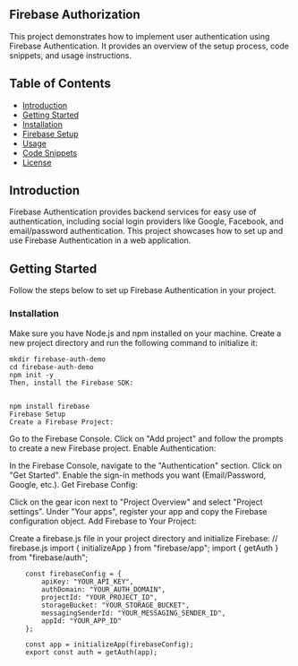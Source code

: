 
## Firebase Authorization

This project demonstrates how to implement user authentication using Firebase Authentication. It provides an overview of the setup process, code snippets, and usage instructions.

## Table of Contents

- [Introduction](#introduction)
- [Getting Started](#getting-started)
- [Installation](#installation)
- [Firebase Setup](#firebase-setup)
- [Usage](#usage)
- [Code Snippets](#code-snippets)
- [License](#license)

## Introduction

Firebase Authentication provides backend services for easy use of authentication, including social login providers like Google, Facebook, and email/password authentication. This project showcases how to set up and use Firebase Authentication in a web application.

## Getting Started

Follow the steps below to set up Firebase Authentication in your project.

### Installation

Make sure you have Node.js and npm installed on your machine. Create a new project directory and run the following command to initialize it:


    mkdir firebase-auth-demo
    cd firebase-auth-demo
    npm init -y
    Then, install the Firebase SDK:
    
    
    npm install firebase
    Firebase Setup
    Create a Firebase Project:

Go to the Firebase Console.
Click on "Add project" and follow the prompts to create a new Firebase project.
Enable Authentication:

In the Firebase Console, navigate to the "Authentication" section.
Click on "Get Started".
Enable the sign-in methods you want (Email/Password, Google, etc.).
Get Firebase Config:

Click on the gear icon next to "Project Overview" and select "Project settings".
Under "Your apps", register your app and copy the Firebase configuration object.
Add Firebase to Your Project:

Create a firebase.js file in your project directory and initialize Firebase:
// firebase.js
import { initializeApp } from "firebase/app";
import { getAuth } from "firebase/auth";

        const firebaseConfig = {
            apiKey: "YOUR_API_KEY",
            authDomain: "YOUR_AUTH_DOMAIN",
            projectId: "YOUR_PROJECT_ID",
            storageBucket: "YOUR_STORAGE_BUCKET",
            messagingSenderId: "YOUR_MESSAGING_SENDER_ID",
            appId: "YOUR_APP_ID"
        };
        
        const app = initializeApp(firebaseConfig);
        export const auth = getAuth(app);
